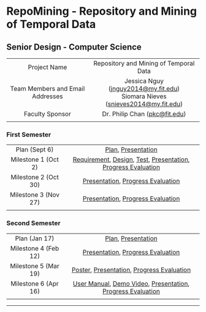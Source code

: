# RepoMining - Repository and Mining of Temporal Data
## Senior Design - Computer Science

|  |  |
| :---: | :---: |
| Project Name | Repository and Mining of Temporal Data |
| Team Members and Email Addresses | Jessica Nguy     (jnguy2014@my.fit.edu) <br/> Siomara Nieves     (snieves2014@my.fit.edu) |
| Faculty Sponsor | Dr. Philip Chan     (pkc@fit.edu) |
|  |  |



### First Semester 

|  |  |
| :---: | :---: |
| Plan (Sept 6) | [Plan](https://jlnguy.github.io/RepoMining/seniorDesignDocs/Project%20Plan.pdf), [Presentation](https://jlnguy.github.io/RepoMining/seniorDesignDocs/Project%20Plan%20Presentation.pdf) | 
| Milestone 1 (Oct 2) | [Requirement](https://jlnguy.github.io/RepoMining/seniorDesignDocs/Requirement%20Document.pdf), [Design](https://jlnguy.github.io/RepoMining/seniorDesignDocs/Design%20Document.pdf), [Test](https://jlnguy.github.io/RepoMining/seniorDesignDocs/Test%20Plan.pdf), [Presentation](https://jlnguy.github.io/RepoMining/seniorDesignDocs/Milestone%201%20Presentation.pdf), [Progress Evaluation](https://jlnguy.github.io/RepoMining/seniorDesignDocs/Milestone%20Evaluation%201.pdf) |
| Milestone 2 (Oct 30) | [Presentation](https://jlnguy.github.io/RepoMining/seniorDesignDocs/Milestone%202%20Presentation.pdf), [Progress Evaluation](https://jlnguy.github.io/RepoMining/seniorDesignDocs/Milestone%202%20Evaluation.pdf) |
| Milestone 3 (Nov 27) | [Presentation](https://jlnguy.github.io/RepoMining/seniorDesignDocs/Milestone%203%20Presentation.pdf), [Progress Evaluation](https://jlnguy.github.io/RepoMining/seniorDesignDocs/Milestone%203%20Evaluation.pdf) |
|  |  |


### Second Semester

|  |  |
| :---: | :---: |
| Plan (Jan 17) | [Plan](), [Presentation]() |
| Milestone 4 (Feb 12) | [Presentation](), [Progress Evaluation]() |
| Milestone 5 (Mar 19) | [Poster](), [Presentation](), [Progress Evaluation]() |
| Milestone 6 (Apr 16) | [User Manual](), [Demo Video](), [Presentation](), [Progress Evaluation]() |
|  |  |

 

*** 
